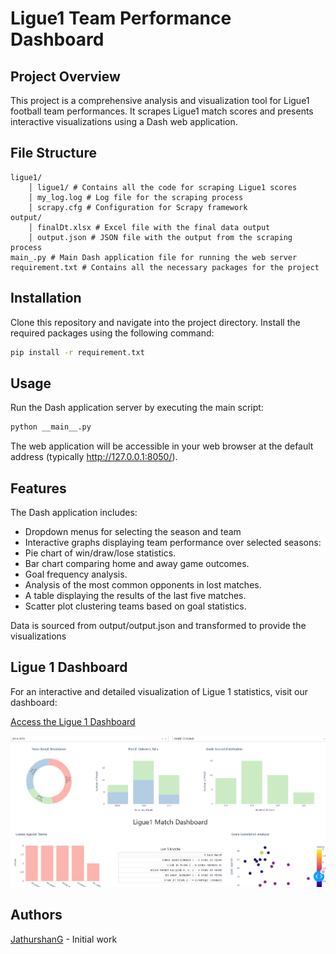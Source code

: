 # Ligue1 Team Performance Dashboard

## Project Overview
This project is a comprehensive analysis and visualization tool for Ligue1 football team performances. It scrapes Ligue1 match scores and presents interactive visualizations using a Dash web application.

## File Structure
    ligue1/
        │ ligue1/ # Contains all the code for scraping Ligue1 scores
        │ my_log.log # Log file for the scraping process
        │ scrapy.cfg # Configuration for Scrapy framework
    output/
        │ finalDt.xlsx # Excel file with the final data output
        │ output.json # JSON file with the output from the scraping process
    main_.py # Main Dash application file for running the web server
    requirement.txt # Contains all the necessary packages for the project

## Installation
Clone this repository and navigate into the project directory. Install the required packages using the following command:
```bash
pip install -r requirement.txt
```
## Usage
Run the Dash application server by executing the main script:

```bash
python __main__.py
```
The web application will be accessible in your web browser at the default address (typically http://127.0.0.1:8050/).

## Features

The Dash application includes:
- Dropdown menus for selecting the season and team
- Interactive graphs displaying team performance over selected seasons:
- Pie chart of win/draw/lose statistics.
- Bar chart comparing home and away game outcomes.
- Goal frequency analysis.
- Analysis of the most common opponents in lost matches.
- A table displaying the results of the last five matches.
- Scatter plot clustering teams based on goal statistics.

Data is sourced from output/output.json and transformed to provide the visualizations

## Ligue 1 Dashboard

For an interactive and detailed visualization of Ligue 1 statistics, visit our dashboard:

[Access the Ligue 1 Dashboard](https://ligue1-dashboard-b36eec85063c.herokuapp.com/)


![Dashboard Screenshot](output/screenshot.png)
## Authors

[JathurshanG](https://github.com/JathurshanG) - Initial work


